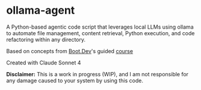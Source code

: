 # ollama-agent
A Python-based agentic code script that leverages local LLMs using ollama to automate file management, content retrieval, Python execution, and code refactoring within any directory.

Based on concepts from [Boot.Dev](https://boot.dev)'s guided [course](https://www.boot.dev/courses/build-ai-agent-python)

Created with Claude Sonnet 4

**Disclaimer:** This is a work in progress (WIP), and I am not responsible for any damage caused to your system by using this code.
